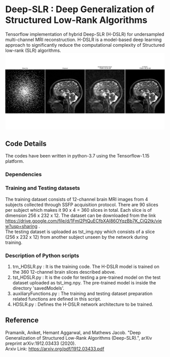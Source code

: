 # Deep-SLR : Deep Generalization of Structured Low-Rank Algorithms
Tensorflow implementation of hybrid Deep-SLR (H-DSLR) for undersampled multi-channel MRI reconstruction. H-DSLR is a model-based deep learning approach to significantly
reduce the computational complexity of Structured low-rank (SLR) algorithms.
<img src="brain_6x_recon.png"  title="hover text">
## Code Details
The codes have been written in python-3.7 using the Tensorflow-1.15 platform.
### Dependencies

### Training and Testing datasets
The training dataset consists of 12-channel brain MRI images from 4 subjects collected through SSFP acquisition protocol. There are 90 slices per subject which makes it 90 x 4 = 360 slices in total. Each slice is of dimension 256 x 232 x 12. The dataset can be downloaded from the link https://drive.google.com/file/d/1Fml2PtQuECfbXAI86OYqzBb7K_CiQ2tk/view?usp=sharing .\
The testing dataset is uploaded as tst_img.npy which consists of a slice (256 x 232 x 12) from another subject unseen by the network during training.
### Description of Python scripts
1. trn_HDSLR.py : It is the training code. The H-DSLR model is trained on the 360 12-channel brain slices described above.
2. tst_HDSLR.py : It is the code for testing a pre-trained model on the test dataset uploaded as tst_img.npy. The pre-trained model is inside the directory 'savedModels'.
3. auxiliaryFunctions.py : The training and testing dataset preparation related functions are defined in this script.
4. HDSLR.py : Defines the H-DSLR network architecture to be trained.

## Reference
Pramanik, Aniket, Hemant Aggarwal, and Mathews Jacob. "Deep Generalization of Structured Low-Rank Algorithms (Deep-SLR).", arXiv preprint arXiv:1912.03433 (2020).\
Arxiv Link: https://arxiv.org/pdf/1912.03433.pdf
